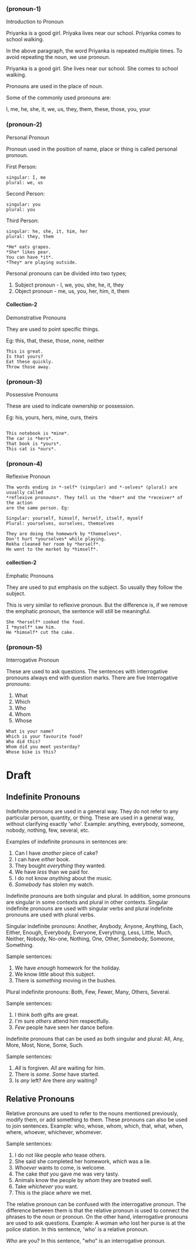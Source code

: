 ### (pronoun-1)

Introduction to Pronoun

Priyanka is a good girl. Priyaka lives near our school. Priyanka comes to school
walking.

In the above paragraph, the word Priyanka is repeated multiple times. To avoid
repeating the noun, we use pronoun.

Priyanka is a good girl. She lives near our school. She comes to school walking.

Pronouns are used in the place of noun.

Some of the commonly used pronouns are:

I, me, he, she, it, we, us, they, them, these, those, you, your

### (pronoun-2)

Personal Pronoun

Pronoun used in the position of name, place or thing is called personal pronoun.

First Person:

```
singular: I, me
plural: we, us
```

Second Person:

```
singular: you
plural: you
```

Third Person:

```
singular: he, she, it, him, her
plural: they, them
```

```
*He* eats grapes.
*She* likes pear.
You can have *it*.
*They* are playing outside.
```

Personal pronouns can be divided into two types;

1.  Subject pronoun - I, we, you, she, he, it, they
2.  Object pronoun - me, us, you, her, him, it, them

#### Collection-2

Demonstrative Pronouns

They are used to point specific things.

Eg: this, that, these, those, none, neither

```
This is great.
Is that yours?
Eat these quickly.
Throw those away.
```

### (pronoun-3)

Possessive Pronouns

These are used to indicate ownership or possession.

Eg: his, yours, hers, mine, ours, theirs

```

This notebook is *mine*.
The car is *hers*.
That book is *yours*.
This cat is *ours*.
```

### (pronoun-4)

Reflexive Pronoun

```
The words ending in *-self* (singular) and *-selves* (plural) are usually called
*reflexive pronouns*. They tell us the *doer* and the *receiver* of the action
are the same person. Eg:
```

```
Singular: yourself, himself, herself, itself, myself
Plural: yourselves, ourselves, themselves
```

```
They are doing the homework by *themselves*.
Don't hurt *yourselves* while playing.
Rekha cleaned her room by *herself*.
He went to the market by *himself*.
```

#### collection-2

Emphatic Pronouns

They are used to put emphasis on the subject. So usually they follow the
subject.

This is very similar to reflexive pronoun. But the difference is, if we remove
the emphatic pronoun, the sentence will still be meaningful.

```
She *herself* cooked the food.
I *myself* saw him.
He *himself* cut the cake.
```

### (pronoun-5)

Interrogative Pronoun

These are used to ask questions. The sentences with interrogative pronouns
always end with question marks. There are five Interrogative pronouns:

1. What
2. Which
3. Who
4. Whom
5. Whose

```
What is your name?
Which is your favourite food?
Who did this?
Whom did you meet yesterday?
Whose bike is this?
```

# Draft

## Indefinite Pronouns

Indefinite pronouns are used in a general way. They do not refer to any
particular person, quantity, or thing. These are used in a general way, without
clarifying exactly 'who'. Example: anything, everybody, someone, nobody,
nothing, few, several, etc.

Examples of indefinite pronouns in sentences are:

1. Can I have _another_ piece of cake?
2. I can have _either_ book.
3. They bought _everything_ they wanted.
4. We have _less_ than we paid for.
5. I do not know _anything_ about the music.
6. _Somebody_ has stolen my watch.

Indefinite pronouns are both singular and plural. In addition, some pronouns are
singular in some contexts and plural in other contexts. Singular indefinite
pronouns are used with singular verbs and plural indefinite pronouns are used
with plural verbs.

Singular indefinite pronouns: Another, Anybody, Anyone, Anything, Each, Either,
Enough, Everybody, Everyone, Everything, Less, Little, Much, Neither, Nobody,
No-one, Nothing, One, Other, Somebody, Someone, Something.

Sample sentences:

1. We have _enough_ homework for the holiday.
2. We know _little_ about this subject.
3. There is _something_ moving in the bushes.

Plural indefinite pronouns: Both, Few, Fewer, Many, Others, Several.

Sample sentences:

1. I think _both_ gifts are great.
2. I'm sure _others_ attend him respectfully.
3. _Few_ people have seen her dance before.

Indefinite pronouns that can be used as both singular and plural: All, Any,
More, Most, None, Some, Such.

Sample sentences:

1. _All_ is forgiven. _All_ are waiting for him.
2. There is _some_. _Some_ have started.
3. Is _any_ left? Are there _any_ waiting?

## Relative Pronouns

Relative pronouns are used to refer to the nouns mentioned previously, modify
them, or add something to them. These pronouns can also be used to join
sentences. Example: who, whose, whom, which, that, what, when, where, whoever,
whichever, whomever.

Sample sentences:

1. I do not like people _who_ tease others.
2. She said she completed her homework, _which_ was a lie.
3. _Whoever_ wants to come, is welcome.
4. The cake _that_ you gave me was very tasty.
5. Animals know the people by _whom_ they are treated well.
6. Take _whichever_ you want.
7. This is the place _where_ we met.

The relative pronoun can be confused with the interrogative pronoun. The
difference between them is that the relative pronoun is used to connect the
phrases to the noun or pronoun. On the other hand, interrogative pronouns are
used to ask questions. Example: A woman _who_ lost her purse is at the police
station. In this sentence, 'who' is a relative pronoun.

_Who_ are you? In this sentence, "who" is an interrogative pronoun.
